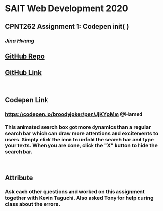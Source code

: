 # SAIT Web Development 2020

## CPNT262 Assignment 1: Codepen init( )

### *Jina Hwang*
## [GitHub Repo](https://github.com/geumjinhwang/cpnt262-a1)
## [GitHub Link](https://geumjinhwang.github.io/cpnt262-a1/)
<br>

## **Codepen Link** 
### https://codepen.io/broodyjoker/pen/JjKYpMm @Hamed
### This animated search box got more dynamics than a regular search bar which can draw more attentions and excitements to users. Simply click the icon to unfold the search bar and type your texts. When you are done, click the "X" button to hide the search bar.
<br>

##  Attribute 
### Ask each other questions and worked on this assignment together with Kevin Taguchi. Also asked Tony for help during class about the errors.
